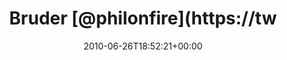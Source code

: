 ---
retweeted: false
source: <a href="http://twitter.com" rel="nofollow">Twitter Web Client</a>
entities:
  hashtags: []
  symbols: []
  user_mentions:
  - name: Philip
    screen_name: PhilOnFire
    indices:
    - '7'
    - '18'
    id_str: '739681261'
    id: '739681261'
  urls: []
display_text_range:
- '0'
- '62'
favorite_count: '0'
id_str: '17110928151'
truncated: false
retweet_count: '0'
id: '17110928151'
created_at: Sat Jun 26 18:52:21 +0000 2010
favorited: false
full_text: Bruder [@philonfire](https://twitter.com/philonfire) gibt uns das Wort
  http://twitpic.com/2075as
lang: de
tags:
- pesos:twitter
date: '2010-06-26T18:52:21+00:00'
src: https://twitter.com/bascht/status/17110928151
original_url: https://twitter.com/bascht/status/17110928151
type: twitter_tweet
text: Bruder [@philonfire](https://twitter.com/philonfire) gibt uns das Wort http://twitpic.com/2075as
title: Bruder [@philonfire](https://tw

---
